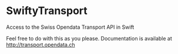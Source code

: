 # SwiftyTransport
Access to the Swiss Opendata Transport API in Swift

Feel free to do with this as you please. Documentation is available at http://transport.opendata.ch
